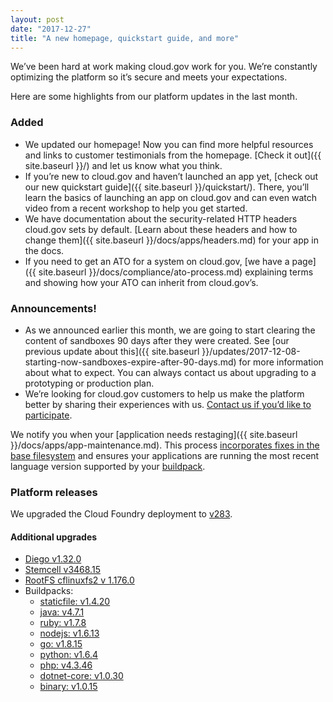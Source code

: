 ```yaml
---
layout: post
date: "2017-12-27"
title: "A new homepage, quickstart guide, and more"
---
```


We’ve been hard at work making cloud.gov work for you. We’re constantly optimizing the platform so it’s secure and meets your expectations.

Here are some highlights from our platform updates in the last month.

### Added

* We updated our homepage! Now you can find more helpful resources and links to customer testimonials from the homepage. [Check it out]({{ site.baseurl }}/) and let us know what you think.
* If you’re new to cloud.gov and haven’t launched an app yet, [check out our new quickstart guide]({{ site.baseurl }}/quickstart/). There, you’ll learn the basics of launching an app on cloud.gov and can even watch video from a recent workshop to help you get started.
* We have documentation about the security-related HTTP headers cloud.gov sets by default. [Learn about these headers and how to change them]({{ site.baseurl }}/docs/apps/headers.md) for your app in the docs.
* If you need to get an ATO for a system on cloud.gov, [we have a page]({{ site.baseurl }}/docs/compliance/ato-process.md) explaining terms and showing how your ATO can inherit from cloud.gov’s.

### Announcements!

* As we announced earlier this month, we are going to start clearing the content of sandboxes 90 days after they were created. See [our previous update about this]({{ site.baseurl }}/updates/2017-12-08-starting-now-sandboxes-expire-after-90-days.md) for more information about what to expect. You can always contact us about upgrading to a prototyping or production plan.
* We’re looking for cloud.gov customers to help us make the platform better by sharing their experiences with us. [Contact us if you’d like to participate](mailto:cloud-gov-inquiries@gsa.gov).

We notify you when your [application needs restaging]({{ site.baseurl }}/docs/apps/app-maintenance.md). This process [incorporates fixes in the base filesystem](https://docs.cloudfoundry.org/devguide/deploy-apps/stacks.html#cli-commands) and ensures your applications are running the most recent language version supported by your [buildpack](https://docs.cloudfoundry.org/buildpacks/).

### Platform releases
We upgraded the Cloud Foundry deployment to [v283](https://github.com/cloudfoundry/cf-release/releases/tag/v283).

#### Additional upgrades
* [Diego v1.32.0](https://github.com/cloudfoundry/diego-release/releases/tag/v1.32.0)
* [Stemcell v3468.15](https://bosh.io/stemcells/bosh-aws-xen-hvm-ubuntu-trusty-go_agent)
* [RootFS cflinuxfs2 v 1.176.0](https://github.com/cloudfoundry/stacks/releases/tag/1.176.0)
* Buildpacks:
  * [staticfile: v1.4.20](https://github.com/cloudfoundry/staticfile-buildpack/releases/tag/v1.4.20)
  * [java: v4.7.1](https://github.com/cloudfoundry/java-buildpack/releases/tag/v4.7.1)
  * [ruby: v1.7.8](https://github.com/cloudfoundry/ruby-buildpack/releases/tag/v1.7.8)
  * [nodejs: v1.6.13](https://github.com/cloudfoundry/nodejs-buildpack/releases/tag/v1.6.13)
  * [go: v1.8.15](https://github.com/cloudfoundry/go-buildpack/releases/tag/v1.8.15)
  * [python: v1.6.4](https://github.com/cloudfoundry/python-buildpack/releases/tag/v1.6.4)
  * [php: v4.3.46](https://github.com/cloudfoundry/php-buildpack/releases/tag/v4.3.46)
  * [dotnet-core: v1.0.30](https://github.com/cloudfoundry/dotnet-core-buildpack/releases/tag/v1.0.30)
  * [binary: v1.0.15](https://github.com/cloudfoundry/binary-buildpack/releases/tag/v1.0.15)
